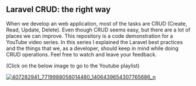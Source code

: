## Laravel CRUD: the right way

When we develop an web application, most of the tasks are CRUD (Create, Read, Update, Delete). Even though CRUD seems easy, but there are a lot of places we can improve.
This repository is a code demonstration for a YouTube video series. In this series I explained the Laravel best practices and the things that we, as a developer, should keep in mind while doing CRUD operations. Feel free to watch and leave your feedback. 

(Click on the below image to go to the Youtube playlist)

[![407282941_7719988058014480_1406439654307765686_n](https://github.com/me-shaon/laravel-crud-the-right-way/assets/831997/db1b69b3-487d-4cf4-ae53-854f48cea268)](https://www.youtube.com/playlist?list=PL3H43eIOtaDOW29Z6S-7AnZYwUqOqHCxZ)

